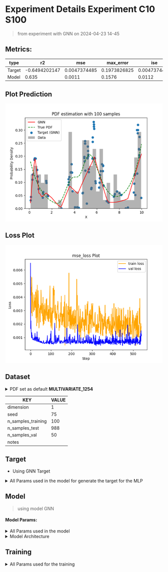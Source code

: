 # Experiment Details Experiment  C10 S100
> from experiment with GNN
> on 2024-04-23 14-45
## Metrics:
                                                                                                      
| type   | r2            | mse          | max_error    | ise          | kl           | evs           |
|--------|---------------|--------------|--------------|--------------|--------------|---------------|
| Target | -0.6494202147 | 0.0047374485 | 0.1973826825 | 0.0047374485 | 0.2461665653 | -0.6491880032 |
| Model  | 0.635         | 0.0011       | 0.1576       | 0.0112       | 0.0538       | 0.7711        |
                                                                                                      
## Plot Prediction

<img src="pdf_7a05211a.png">

## Loss Plot

<img src="loss_7a05211a.png">

## Dataset

<details><summary>PDF set as default <b>MULTIVARIATE_1254</b></summary>

#### Dimension 1
                                      
| type        | rate | weight |      |
|-------------|------|--------|------|
| exponential | 1    | 0.2    |      |
| logistic    | 4    | 0.8    | 0.25 |
| logistic    | 5.5  | 0.7    | 0.3  |
| exponential | -1   | 0.25   | -10  |
                                      
</details>
                              
| KEY                | VALUE |
|--------------------|-------|
| dimension          | 1     |
| seed               | 75    |
| n_samples_training | 100   |
| n_samples_test     | 988   |
| n_samples_val      | 50    |
| notes              |       |
                              
## Target
- Using GNN Target
<details><summary>All Params used in the model for generate the target for the MLP </summary>

                            
| KEY          | VALUE     |
|--------------|-----------|
| n_components | 10        |
| n_init       | 100       |
| max_iter     | 80        |
| init_params  | k-means++ |
| random_state | 96        |
                            
</details>

## Model
> using model GNN
#### Model Params:
<details><summary>All Params used in the model </summary>

                                                                
| KEY             | VALUE                                      |
|-----------------|--------------------------------------------|
| dropout         | 0.0                                        |
| hidden_layer    | [(60, ReLU()), (30, ReLU()), (44, Tanh())] |
| last_activation | None                                       |
                                                                
</details>

<details><summary>Model Architecture </summary>

LitModularNN(
  (neural_netowrk_modular): NeuralNetworkModular(
    (dropout): Dropout(p=0.0, inplace=False)
    (output_layer): Linear(in_features=44, out_features=1, bias=True)
    (layers): ModuleList(
      (0): Linear(in_features=1, out_features=60, bias=True)
      (1): Linear(in_features=60, out_features=30, bias=True)
      (2): Linear(in_features=30, out_features=44, bias=True)
    )
    (activation): ModuleList(
      (0-1): 2 x ReLU()
      (2): Tanh()
    )
  )
)
</details>

## Training
<details><summary>All Params used for the training </summary>

                                         
| KEY           | VALUE                 |
|---------------|-----------------------|
| epochs        | 540                   |
| batch_size    | 40                    |
| loss_type     | mse_loss              |
| optimizer     | RMSprop               |
| learning_rate | 0.0009981718351141132 |
                                         
</details>

